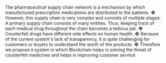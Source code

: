 The pharmaceutical supply chain network is a mechanism by which manufactured
prescription medications are distributed to the patients.
❖ However, this supply chain is very complex and consists of multiple stages. A primary
supply chain consists of many entities. Thus, keeping track of each medical drug throughout
the chain becomes a tedious job.
❖ Counterfeit drugs have different side effects on human health.
❖ Because of the current system's lack of transparency, it is quite challenging for customers or
buyers to understand the worth of the products.
❖ Therefore we propose a system in which Blockchain helps in solving the threat of
counterfeit medicines and helps in improving customer service.
